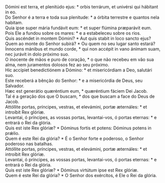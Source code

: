 <div class="dropcap text-justify">Dómini est terra, et plenitúdo ejus: * orbis terrárum, et univérsi qui hábitant in eo.</div>
<div class="dropcap text-justify">Do Senhor é a terra e toda sua plenitude: * a órbita terrestre e quantos nela habitam.</div>
<div class="text-justify">Quia ipse super mária fundávit eum: * et super flúmina præparávit eum.</div>
<div class="text-justify">Pois Ele a fundou sobre os mares: * e a estabeleceu sobre os rios.</div>
<div class="text-justify">Quis ascéndet in montem Dómini? * Aut quis stabit in loco sancto ejus?</div>
<div class="text-justify">Quem ao monte do Senhor subirá? * Ou quem no seu lugar santo estará?</div>
<div class="text-justify">Ínnocens mánibus et mundo corde, * qui non accépit in vano ánimam suam, nec jurávit in dolo próximo suo.</div>
<div class="text-justify">O inocente de mãos e puro de coração, * o que não recebeu em vão sua alma, nem juramentos dolosos fez ao seu próximo.</div>
<div class="text-justify">Hic accípiet benedictiónem a Dómino: * et misericórdiam a Deo, salutári suo.</div>
<div class="text-justify">Este receberá a bênção do Senhor: * e a misericórdia de Deus, seu Salvador.</div>
<div class="text-justify">Hæc est generátio quæréntium eum, * quæréntium fáciem Dei Jacob.</div>
<div class="text-justify">Tal é a geração dos que O buscam, * dos que buscam a face do Deus de Jacob.</div>
<div class="text-justify">Attóllite portas, príncipes, vestras, et elevámini, portæ æternáles: * et introíbit Rex glóriæ.</div>
<div class="text-justify">Levantai, ó príncipes, as vossas portas, levantai-vos, ó portas eternas: * e entrará o Rei da glória.</div>
<div class="text-justify">Quis est iste Rex glóriæ? * Dóminus fortis et potens: Dóminus potens in prǽlio.</div>
<div class="text-justify">Quem é este Rei da glória? * É o Senhor forte e poderoso, o Senhor poderoso nas batalhas.</div>
<div class="text-justify">Attóllite portas, príncipes, vestras, et elevámini, portæ æternáles: * et introíbit Rex glóriæ.</div>
<div class="text-justify">Levantai, ó príncipes, as vossas portas, levantai-vos, ó portas eternas: * e entrará o Rei da glória.</div>
<div class="text-justify">Quis est iste Rex glóriæ? * Dóminus virtútum ipse est Rex glóriæ.</div>
<div class="text-justify">Quem é este Rei da glória? * O Senhor dos exércitos, é Ele o Rei da glória.</div>
